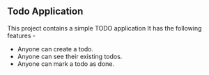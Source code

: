## Todo Application

This project contains a simple TODO application
It has the following features -

- Anyone can create a todo.
- Anyone can see their existing todos.
- Anyone can mark a todo as done.
